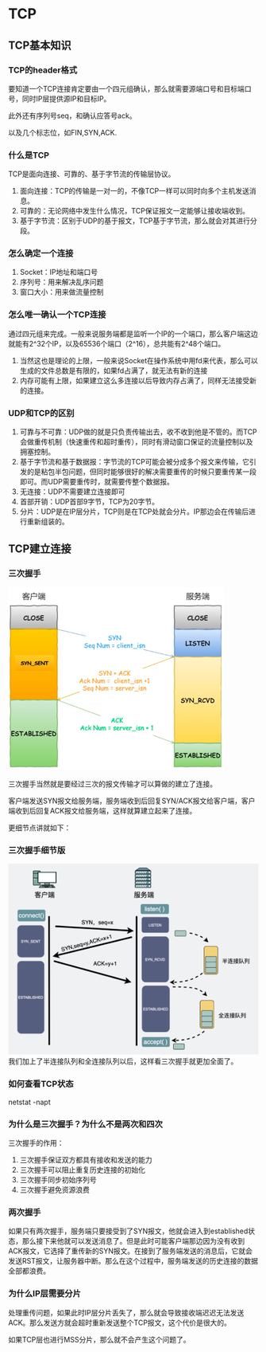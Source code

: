 # TCP

## TCP基本知识
### TCP的header格式
要知道一个TCP连接肯定要由一个四元组确认，那么就需要源端口号和目标端口号，同时IP层提供源IP和目标IP。

此外还有序列号seq，和确认应答号ack。

以及几个标志位，如FIN,SYN,ACK.

### 什么是TCP
TCP是面向连接、可靠的、基于字节流的传输层协议。


1. 面向连接：TCP的传输是一对一的，不像TCP一样可以同时向多个主机发送消息。
2. 可靠的：无论网络中发生什么情况，TCP保证报文一定能够让接收端收到。
3. 基于字节流：区别于UDP的基于报文，TCP基于字节流，那么就会对其进行分段。

### 怎么确定一个连接
1. Socket：IP地址和端口号
2. 序列号：用来解决乱序问题
3. 窗口大小：用来做流量控制

### 怎么唯一确认一个TCP连接
通过四元组来完成。一般来说服务端都是监听一个IP的一个端口，那么客户端这边就能有2^32个IP，以及65536个端口（2^16），总共能有2^48个端口。

1. 当然这也是理论的上限，一般来说Socket在操作系统中用fd来代表，那么可以生成的文件总数是有限的，如果fd占满了，就无法有新的连接
2. 内存可能有上限，如果建立这么多连接以后导致内存占满了，同样无法接受新的连接。

### UDP和TCP的区别
1. 可靠与不可靠：UDP做的就是只负责传输出去，收不收到他是不管的。而TCP会做重传机制（快速重传和超时重传），同时有滑动窗口保证的流量控制以及拥塞控制。
2. 基于字节流和基于数据报：字节流的TCP可能会被分成多个报文来传输，它引发的是粘包半包问题，但同时能够很好的解决需要重传的时候只要重传某一段即可。而UDP需要重传时，就需要传整个数据报。
3. 无连接：UDP不需要建立连接即可
4. 首部开销：UDP首部9字节，TCP为20字节。
5. 分片：UDP是在IP层分片，TCP则是在TCP处就会分片。IP那边会在传输后进行重新组装的。

## TCP建立连接

### 三次握手
![image](./shake_3head.png)

三次握手当然就是要经过三次的报文传输才可以算做的建立了连接。

客户端发送SYN报文给服务端，服务端收到后回复SYN/ACK报文给客户端，客户端收到后回复ACK报文给服务端，这样就算建立起来了连接。

更细节点讲就如下：
### 三次握手细节版
![image](./shake_3head-2.png)
我们加上了半连接队列和全连接队列以后，这样看三次握手就更加全面了。

### 如何查看TCP状态
netstat -napt

### 为什么是三次握手？为什么不是两次和四次

三次握手的作用：
1. 三次握手保证双方都具有接收和发送的能力
2. 三次握手可以阻止重复历史连接的初始化
3. 三次握手同步初始序列号
4. 三次握手避免资源浪费

### 两次握手
如果只有两次握手，服务端只要接受到了SYN报文，他就会进入到established状态，那么接下来他就可以发送消息了。但是此时可能客户端那边因为没有收到ACK报文，它选择了重传新的SYN报文。在接到了服务端发送的消息后，它就会发送RST报文，让服务器中断。那么在这个过程中，服务端发送的历史连接的数据全部都浪费。

### 为什么IP层需要分片
处理重传问题，如果此时IP层分片丢失了，那么就会导致接收端迟迟无法发送ACK。那么发送方就会超时重新发送整个TCP报文，这个代价是很大的。

如果TCP层也进行MSS分片，那么就不会产生这个问题了。